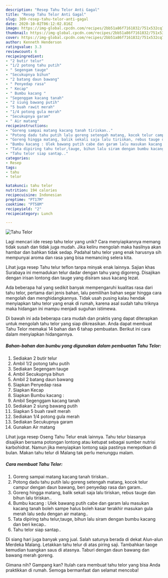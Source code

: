 ```yaml
---
description: "Resep Tahu Telor Anti Gagal"
title: "Resep Tahu Telor Anti Gagal"
slug: 309-resep-tahu-telor-anti-gagal
date: 2020-10-02T06:12:02.816Z
image: https://img-global.cpcdn.com/recipes/2bb51a86f7161832/751x532cq70/tahu-telor-foto-resep-utama.jpg
thumbnail: https://img-global.cpcdn.com/recipes/2bb51a86f7161832/751x532cq70/tahu-telor-foto-resep-utama.jpg
cover: https://img-global.cpcdn.com/recipes/2bb51a86f7161832/751x532cq70/tahu-telor-foto-resep-utama.jpg
author: Kenneth Henderson
ratingvalue: 3.3
reviewcount: 6
recipeingredient:
- "2 butir telur"
- "1/2 potong tahu putih"
- " Segengam tauge"
- "Secukupnya bihun"
- "2 batang daun bawang"
- " Penyedap rasa"
- " Kecap"
- " Bumbu kacang "
- "Segenggam kacang tanah"
- "2 siung bawang putih"
- "5 buah rawit merah"
- "1/4 potong gula merah"
- "Secukupnya garam"
- " Air matang"
recipeinstructions:
- "Goreng sampai matang kacang tanah tiriskan.."
- "Potong dadu tahu putih lalu goreng setengah matang, kocok telur campur dengan daun bawang, beri penyedap rasa dan garam.."
- "Goreng hingga matang, balik sekali saja lalu tiriskan, rebus tauge dan bihun lalu tiriskan.."
- "Bumbu kacang : Ulek bawang putih cabe dan garam lalu masukan kacang tanah boleh sampe halus boleh kasar terakhir masukan gula merah lalu sedu dengan air matang.."
- "Tata dipiring tahu telur,tauge, bihun lalu siram dengan bumbu kacang dan beri kecap.."
- "Tahu telor siap santap.."
categories:
- Resep
tags:
- tahu
- telor

katakunci: tahu telor 
nutrition: 194 calories
recipecuisine: Indonesian
preptime: "PT17M"
cooktime: "PT58M"
recipeyield: "2"
recipecategory: Lunch

---
```



![Tahu Telor](https://img-global.cpcdn.com/recipes/2bb51a86f7161832/751x532cq70/tahu-telor-foto-resep-utama.jpg)

Lagi mencari ide resep tahu telor yang unik? Cara menyiapkannya memang tidak susah dan tidak juga mudah. Jika keliru mengolah maka hasilnya akan hambar dan bahkan tidak sedap. Padahal tahu telor yang enak harusnya sih mempunyai aroma dan rasa yang bisa memancing selera kita.

Lihat juga resep Tahu telur teflon tanpa minyak enak lainnya. Sajian khas Surabaya ini memadukan telur dadar dengan tahu yang digoreng. Disajikan dengan irisan lontong dan tauge yang disiram saus kacang lezat.

Ada beberapa hal yang sedikit banyak mempengaruhi kualitas rasa dari tahu telor, pertama dari jenis bahan, lalu pemilihan bahan segar hingga cara mengolah dan menghidangkannya. Tidak usah pusing kalau hendak menyiapkan tahu telor yang enak di rumah, karena asal sudah tahu triknya maka hidangan ini mampu menjadi suguhan istimewa.


Di bawah ini ada beberapa cara mudah dan praktis yang dapat diterapkan untuk mengolah tahu telor yang siap dikreasikan. Anda dapat membuat Tahu Telor memakai 14 bahan dan 6 tahap pembuatan. Berikut ini cara dalam menyiapkan hidangannya.

<!--inarticleads1-->

##### Bahan-bahan dan bumbu yang digunakan dalam pembuatan Tahu Telor:

1. Sediakan 2 butir telur
1. Ambil 1/2 potong tahu putih
1. Sediakan  Segengam tauge
1. Ambil Secukupnya bihun
1. Ambil 2 batang daun bawang
1. Siapkan  Penyedap rasa
1. Siapkan  Kecap
1. Siapkan  Bumbu kacang :
1. Ambil Segenggam kacang tanah
1. Sediakan 2 siung bawang putih
1. Siapkan 5 buah rawit merah
1. Sediakan 1/4 potong gula merah
1. Sediakan Secukupnya garam
1. Gunakan  Air matang


Lihat juga resep Oseng Tahu Telur enak lainnya. Tahu telur biasanya disajikan bersama potongan lontong atau ketupat sebagai sumber nutrisi karbohidrat. Namun jika menyiapkan lontong saja pastinya merepotkan di bulan. Makan tahu telur di Malang tak perlu menunggu malam. 

<!--inarticleads2-->

##### Cara membuat Tahu Telor:

1. Goreng sampai matang kacang tanah tiriskan..
1. Potong dadu tahu putih lalu goreng setengah matang, kocok telur campur dengan daun bawang, beri penyedap rasa dan garam..
1. Goreng hingga matang, balik sekali saja lalu tiriskan, rebus tauge dan bihun lalu tiriskan..
1. Bumbu kacang : Ulek bawang putih cabe dan garam lalu masukan kacang tanah boleh sampe halus boleh kasar terakhir masukan gula merah lalu sedu dengan air matang..
1. Tata dipiring tahu telur,tauge, bihun lalu siram dengan bumbu kacang dan beri kecap..
1. Tahu telor siap santap..


Di siang hari juga banyak yang jual. Salah satunya berada di dekat Alun-alun Merdeka Malang. Letakkan tahu telur di atas piring saji. Tambahkan taoge kemudian tuangkan saus di atasnya. Taburi dengan daun bawang dan bawang merah goreng. 

Gimana nih? Gampang kan? Itulah cara membuat tahu telor yang bisa Anda praktikkan di rumah. Semoga bermanfaat dan selamat mencoba!
